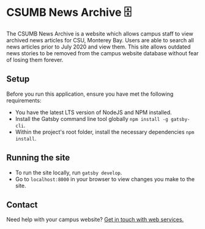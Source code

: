 # CSUMB News Archive 🗄️
The CSUMB News Archive is a website which allows campus staff to view archived news articles for CSU, Monterey Bay. Users are able to search all news articles prior to July 2020 and view them. This site allows outdated news stories to be removed from the campus website database without fear of losing them forever. 

## Setup
Before you run this application, ensure you have met the following requirements:
* You have the latest LTS version of NodeJS and NPM installed.
* Install the Gatsby command line tool globally `npm install -g gatsby-cli`.
* Within the project's root folder, install the necessary dependencies `npm install`.

## Running the site
* To run the site locally, run `gatsby develop`.
* Go to `localhost:8000` in your browser to view changes you make to the site.

## Contact
Need help with your campus website? [Get in touch with web services.](https://csumb.edu/web)
